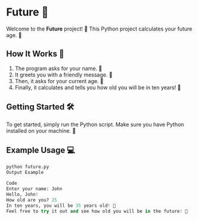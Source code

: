 # Future 🎉

Welcome to the **Future** project! 🚀 This Python project calculates your future age. 🌟

## How It Works 🤔

1. The program asks for your name. 📝
2. It greets you with a friendly message. 👋
3. Then, it asks for your current age. 🎂
4. Finally, it calculates and tells you how old you will be in ten years! 📅

## Getting Started 🛠️

To get started, simply run the Python script. Make sure you have Python installed on your machine. 🐍

## Example Usage 💻

```python
python future.py
Output Example

Code
Enter your name: John
Hello, John!
How old are you? 25
In ten years, you will be 35 years old! 🎉
Feel free to try it out and see how old you will be in the future! 🔮
